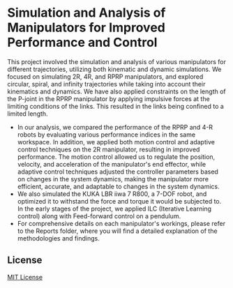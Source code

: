 # Simulation and Analysis of Manipulators for Improved Performance and Control
This project involved the simulation and analysis of various manipulators for different trajectories, utilizing both kinematic and dynamic simulations. We focused on simulating 2R, 4R, and RPRP manipulators, and explored circular, spiral, and infinity trajectories while taking into account their kinematics and dynamics. We have also applied constraints on the length of the P-joint in the RPRP manipulator by applying impulsive forces at the limiting conditions of the links. This resulted in the links being confined to a limited length.
- In our analysis, we compared the performance of the RPRP and 4-R robots by evaluating various performance indices in the same workspace. In addition, we applied both motion control and adaptive control techniques on the 2R manipulator, resulting in improved performance. The motion control allowed us to regulate the position, velocity, and acceleration of the manipulator's end effector, while adaptive control techniques adjusted the controller parameters based on changes in the system dynamics, making the manipulator more efficient, accurate, and adaptable to changes in the system dynamics.
- We also simulated the KUKA LBR iiwa 7 R800, a 7-DOF robot, and optimized it to withstand the force and torque it would be subjected to. In the early stages of the project, we applied ILC (Iterative Learning control) along with Feed-forward control on a pendulum.
- For comprehensive details on each manipulator's workings, please refer to the Reports folder, where you will find a detailed explanation of the methodologies and findings. 

## License
[MIT License](LICENSE)